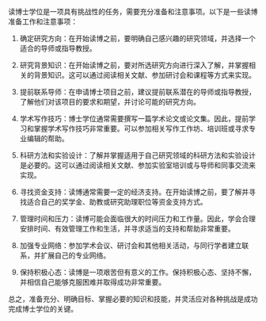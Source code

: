 
读博士学位是一项具有挑战性的任务，需要充分准备和注意事项。以下是一些读博准备工作和注意事项：

1. 确定研究方向：在开始读博之前，要明确自己感兴趣的研究领域，并选择一个适合的导师或指导教授。

2. 研究背景知识：在开始读博之前，要对所选研究方向进行深入了解，并掌握相关的背景知识。这可以通过阅读相关文献、参加研讨会和课程等方式来实现。

3. 提前联系导师：在申请博士项目之前，建议提前联系潜在的导师或指导教授，了解他们对该项目的要求和期望，并讨论可能的研究方向。

4. 学术写作技巧：博士学位通常需要撰写一篇学术论文或论文集。因此，提前学习和掌握学术写作技巧非常重要。可以参加相关写作工作坊、培训班或寻求专业编辑的帮助。

5. 科研方法和实验设计：了解并掌握适用于自己研究领域的科研方法和实验设计是必要的。这可以通过阅读相关文献、参加实验室培训或与导师和同事交流来实现。

6. 寻找资金支持：读博通常需要一定的经济支持。在开始读博之前，要了解并寻找适合自己的奖学金、助教或研究助理职位等资金支持方式。

7. 管理时间和压力：读博可能会面临很大的时间压力和工作量。因此，学会合理安排时间、有效管理工作和生活，并寻求适当的支持和帮助非常重要。

8. 加强专业网络：参加学术会议、研讨会和其他相关活动，与同行学者建立联系，并扩展自己的专业网络。

9. 保持积极心态：读博是一项艰苦但有意义的工作。保持积极心态、坚持不懈，并相信自己能够克服困难并取得成功非常重要。

总之，准备充分、明确目标、掌握必要的知识和技能，并灵活应对各种挑战是成功完成博士学位的关键。